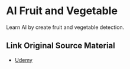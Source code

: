 # AI Fruit and Vegetable

Learn AI by create fruit and vegetable detection.

## Link Original Source Material

- [Udemy](https://www.udemy.com/course/flutter-deeplearning-course/learn/lecture/21918894#overview)
